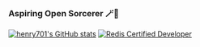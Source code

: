 ### Aspiring Open Sorcerer 🪄🎇

[![henry701's GitHub stats](https://github-readme-stats.vercel.app/api?username=henry701&theme=synthwave)](https://github.com/anuraghazra/github-readme-stats)
[![Redis Certified Developer](https://api.accredible.com/v1/frontend/credential_website_embed_image/badge/40685627)](https://www.credential.net/c7dcac96-9142-481f-ba6e-467f08ebff0d)
